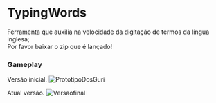 # TypingWords
Ferramenta que auxilia na velocidade da digitação de termos da língua inglesa;  
Por favor baixar o zip que é lançado!

### Gameplay  
Versão inicial.
![PrototipoDosGuri](https://github.com/Andriwll/TypingWords/assets/75597221/2cd6b449-a7ba-4b16-9112-502e765ff968)

Atual versão.
![Versaofinal](https://i.imgur.com/McGgx2j.png)




